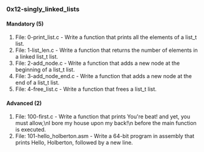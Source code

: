 ### 0x12-singly_linked_lists

#### Mandatory (5)
1. File: 0-print_list.c - Write a function that prints all the elements of a list_t list.
2. File: 1-list_len.c - Write a function that returns the number of elements in a linked list_t list.
3. File: 2-add_node.c - Write a function that adds a new node at the beginning of a list_t list.
4. File: 3-add_node_end.c - Write a function that adds a new node at the end of a list_t list.
5. File: 4-free_list.c - Write a function that frees a list_t list.

#### Advanced (2)
1. File: 100-first.c - Write a function that prints You're beat! and yet, you must allow,\nI bore my house upon my back!\n before the main function is executed.
2. File: 101-hello_holberton.asm - Write a 64-bit program in assembly that prints Hello, Holberton, followed by a new line.
